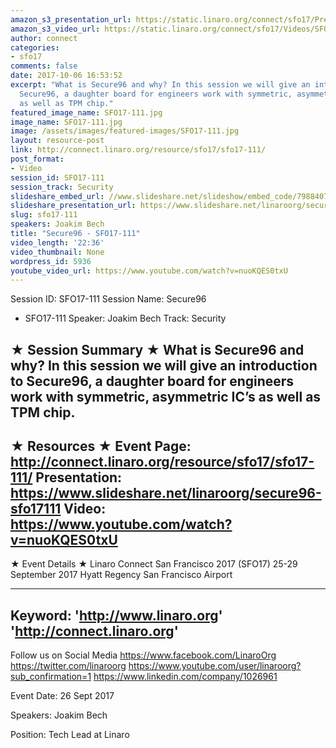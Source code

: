```yaml
---
amazon_s3_presentation_url: https://static.linaro.org/connect/sfo17/Presentations/SFO17-111%20-%20Secure96.pdf
amazon_s3_video_url: https://static.linaro.org/connect/sfo17/Videos/SFO17-111%20Secure96.mp4
author: connect
categories:
- sfo17
comments: false
date: 2017-10-06 16:53:52
excerpt: "What is Secure96 and why? In this session we will give an introduction to
  Secure96, a daughter board for engineers work with symmetric, asymmetric IC\u2019s
  as well as TPM chip."
featured_image_name: SFO17-111.jpg
image_name: SFO17-111.jpg
image: /assets/images/featured-images/SFO17-111.jpg
layout: resource-post
link: http://connect.linaro.org/resource/sfo17/sfo17-111/
post_format:
- Video
session_id: SFO17-111
session_track: Security
slideshare_embed_url: //www.slideshare.net/slideshow/embed_code/79884071
slideshare_presentation_url: https://www.slideshare.net/linaroorg/secure96-sfo17111
slug: sfo17-111
speakers: Joakim Bech
title: "Secure96 - SFO17-111"
video_length: '22:36'
video_thumbnail: None
wordpress_id: 5936
youtube_video_url: https://www.youtube.com/watch?v=nuoKQES0txU
---
```


Session ID: SFO17-111
Session Name: Secure96
 - SFO17-111
Speaker: Joakim Bech
Track: Security


★ Session Summary ★
What is Secure96 and why? In this session we will give an introduction to Secure96, a daughter board for engineers work with symmetric, asymmetric IC’s as well as TPM chip.
---------------------------------------------------
★ Resources ★
Event Page: http://connect.linaro.org/resource/sfo17/sfo17-111/
Presentation: https://www.slideshare.net/linaroorg/secure96-sfo17111
Video: https://www.youtube.com/watch?v=nuoKQES0txU
 ---------------------------------------------------

★ Event Details ★
Linaro Connect San Francisco 2017 (SFO17)
25-29 September 2017
Hyatt Regency San Francisco Airport

---------------------------------------------------
Keyword:
'http://www.linaro.org'
'http://connect.linaro.org'
---------------------------------------------------
Follow us on Social Media
https://www.facebook.com/LinaroOrg
https://twitter.com/linaroorg
https://www.youtube.com/user/linaroorg?sub_confirmation=1
https://www.linkedin.com/company/1026961

Event Date: 26 Sept 2017

Speakers: Joakim Bech

Position: Tech Lead at Linaro
